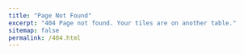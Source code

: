 ```yaml
---
title: "Page Not Found"
excerpt: "404 Page not found. Your tiles are on another table."
sitemap: false
permalink: /404.html
---
```

